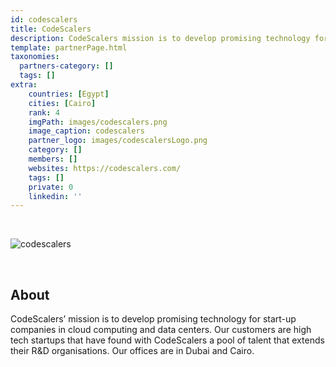 ```yaml
---
id: codescalers
title: CodeScalers
description: CodeScalers mission is to develop promising technology for start-up companies in cloud computing and datacenters.
template: partnerPage.html
taxonomies:
  partners-category: []
  tags: []
extra:
    countries: [Egypt]
    cities: [Cairo]
    rank: 4
    imgPath: images/codescalers.png
    image_caption: codescalers
    partner_logo: images/codescalersLogo.png
    category: []
    members: []
    websites: https://codescalers.com/
    tags: []
    private: 0
    linkedin: ''
---
```


<br/>

![codescalers](images/codescalers2.jpg)

<br/>

## About

CodeScalers’ mission is to develop promising technology for start-up companies in cloud computing and data centers. Our customers are high tech startups that have found with CodeScalers a pool of talent that extends their R&D organisations. Our offices are in Dubai and Cairo.

<!-- ## Mission

## Impact

## Powered by ThreeFold

## Join saving our planet! -->

<!-- ## Support this project

## TFGrid Solution

### Roadmap -->




